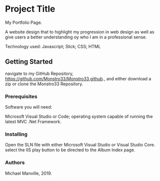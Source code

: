 # Project Title

My Portfolio Page.

A website design that to highlight my progression in web design as well as give users a better understanding oy who I am in a professional sense.

Technology used: Javascript; Slick; CSS; HTML

## Getting Started

navigate to my GitHub Repository, https://github.com/Monstro33/Monstro33.github., and either download a zip or clone the Monstro33 Repository.

### Prerequisites

Software you will need:

Microsoft Visual Studio or Code;
operating system capable of running the latest MVC .Net Framework.

### Installing

Open the SLN file with either Microsoft Visual Studio or Visual Studio Core.
select the IIS play button to be directed to the Album Index page.
### Authors

Michael Manville, 2019.
